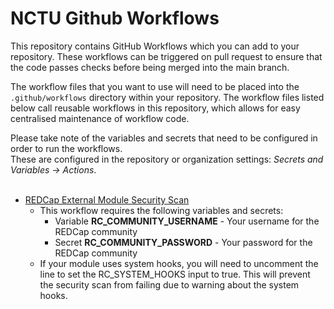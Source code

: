 # NCTU Github Workflows

This repository contains GitHub Workflows which you can add to your repository. These workflows can
be triggered on pull request to ensure that the code passes checks before being merged into the main
branch.

The workflow files that you want to use will need to be placed into the `.github/workflows`
directory within your repository. The workflow files listed below call reusable workflows in this
repository, which allows for easy centralised maintenance of workflow code.

Please take note of the variables and secrets that need to be configured in order to run the
workflows.<br>
These are configured in the repository or organization settings:
*Secrets and Variables -> Actions*.<br><br>


* [REDCap External Module Security Scan](files/redcap-security-scan.yml)
  * This workflow requires the following variables and secrets:
    * Variable **RC_COMMUNITY_USERNAME** - Your username for the REDCap community
    * Secret **RC_COMMUNITY_PASSWORD** - Your password for the REDCap community
  * If your module uses system hooks, you will need to uncomment the line to set the RC_SYSTEM_HOOKS
    input to true. This will prevent the security scan from failing due to warning about the system
    hooks.
